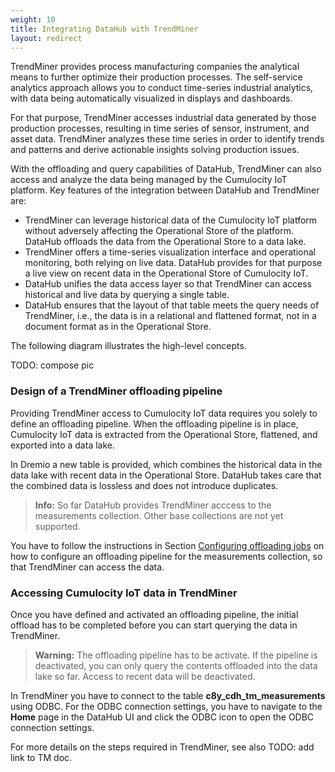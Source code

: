 ```yaml
---
weight: 10
title: Integrating DataHub with TrendMiner
layout: redirect
---
```


TrendMiner provides process manufacturing companies the analytical means to further optimize their production processes. The self-service analytics approach allows you to conduct time-series industrial analytics, with data being automatically visualized in displays and dashboards.

For that purpose, TrendMiner accesses industrial data generated by those production processes, resulting in time series of sensor, instrument, and asset data. TrendMiner analyzes these time series in order to identify trends and patterns and derive actionable insights solving production issues.

With the offloading and query capabilities of DataHub, TrendMiner can also access and analyze the data being managed by the Cumulocity IoT platform. Key features of the integration between DataHub and TrendMiner are:

* TrendMiner can leverage historical data of the Cumulocity IoT platform without adversely affecting the Operational Store of the platform. DataHub offloads the data from the Operational Store to a data lake.
* TrendMiner offers a time-series visualization interface and operational monitoring, both relying on live data. DataHub provides for that purpose a live view on recent data in the Operational Store of Cumulocity IoT.
* DataHub unifies the data access layer so that TrendMiner can access historical and live data by querying a single table.
* DataHub ensures that the layout of that table meets the query needs of TrendMiner, i.e., the data is in a relational and flattened format, not in a document format as in the Operational Store.

The following diagram illustrates the high-level concepts.

TODO: compose pic

### Design of a TrendMiner offloading pipeline

Providing TrendMiner access to Cumulocity IoT data requires you solely to define an offloading pipeline. When the offloading pipeline is in place, Cumulocity IoT data is extracted from the Operational Store, flattened, and exported into a data lake. 

In Dremio a new table is provided, which combines the historical data in the data lake with recent data in the Operational Store. DataHub takes care that the combined data is lossless and does not introduce duplicates.

> **Info:** So far DataHub provides TrendMiner acccess to the measurements collection. Other base collections are not yet supported.

You have to follow the instructions in Section [Configuring offloading jobs](/datahub/working-with-datahub/#configuring-offloading-jobs) on how to configure an offloading pipeline for the measurements collection, so that TrendMiner can access the data.

### Accessing Cumulocity IoT data in TrendMiner

Once you have defined and activated an offloading pipeline, the initial offload has to be completed before you can start querying the data in TrendMiner.

> **Warning:** The offloading pipeline has to be activate. If the pipeline is deactivated, you can only query the contents offloaded into the data lake so far. Access to recent data will be deactivated.

In TrendMiner you have to connect to the table **c8y_cdh_tm_measurements** using ODBC. For the ODBC connection settings, you have to navigate to the **Home** page in the DataHub UI and click the ODBC icon to open the ODBC connection settings.

For more details on the steps required in TrendMiner, see also TODO: add link to TM doc. 